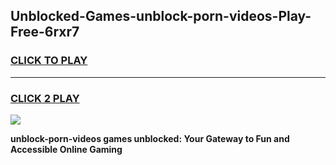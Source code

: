
## Unblocked-Games-unblock-porn-videos-Play-Free-6rxr7
<h3>
<a href="https://premium76.site?title=unblock-porn-videos&ref=23A">CLICK TO PLAY</a></h3>
<hr>

<h3>
<a href="https://premium76.site?title=unblock-porn-videos&ref=23A">CLICK 2 PLAY</a>
  
</h3>

<a href="https://premium76.site?title=unblock-porn-videos&ref=23A"><img src="https://clearcache.store/games.png"></a>


**unblock-porn-videos games unblocked: Your Gateway to Fun and Accessible Online Gaming**
